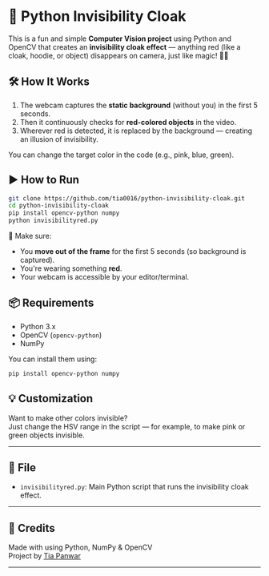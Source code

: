 # 🧥 Python Invisibility Cloak

This is a fun and simple **Computer Vision project** using Python and OpenCV that creates an **invisibility cloak effect** — anything red (like a cloak, hoodie, or object) disappears on camera, just like magic! 🔴✨

## 🛠️ How It Works

1. The webcam captures the **static background** (without you) in the first 5 seconds.
2. Then it continuously checks for **red-colored objects** in the video.
3. Wherever red is detected, it is replaced by the background — creating an illusion of invisibility.

You can change the target color in the code (e.g., pink, blue, green).

## ▶️ How to Run

```bash
git clone https://github.com/tia0016/python-invisibility-cloak.git
cd python-invisibility-cloak
pip install opencv-python numpy
python invisibilityred.py
```

📌 Make sure:
- You **move out of the frame** for the first 5 seconds (so background is captured).
- You're wearing something **red**.
- Your webcam is accessible by your editor/terminal.

## 📦 Requirements

- Python 3.x
- OpenCV (`opencv-python`)
- NumPy

You can install them using:

```bash
pip install opencv-python numpy
```

## 💡 Customization

Want to make other colors invisible?  
Just change the HSV range in the script — for example, to make pink or green objects invisible.

---

## 📁 File

- `invisibilityred.py`: Main Python script that runs the invisibility cloak effect.

---

## 🌟 Credits

Made with using Python, NumPy & OpenCV  
Project by [Tia Panwar]([https://www.linkedin.com/in/tia0016](https://www.linkedin.com/in/tia-panwar-5a6aa0293/))

---
